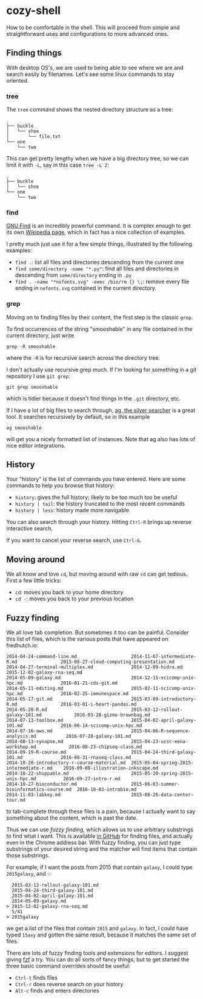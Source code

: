# cozy-shell

How to be comfortable in the shell.
This will proceed from simple and straightforward uses and configurations to more advanced ones.


## Finding things

With desktop OS's, we are used to being able to see where we are and search easily by filenames.
Let's see some linux commands to stay oriented.


### tree
The `tree` command shows the nested directory structure as a tree:
```
.
├── buckle
│   └── shoe
│       └── file.txt
└── one
    └── two
```
This can get pretty lengthy when we have a big directory tree, so we can limit it with `-L`, say in this case `tree -L 2`:
```
.
├── buckle
│   └── shoe
└── one
    └── two
```


### find

[GNU Find](https://www.gnu.org/software/findutils/manual/html_mono/find.html) is an incredibly powerful command.
It is complex enough to get its own [Wikipedia page](https://en.wikipedia.org/wiki/Find), which in fact has a nice collection of examples.

I pretty much just use it for a few simple things, illustrated by the following examples:

* `find .`: list all files and directories descending from the current one
* `find some/directory -name "*.py"`: find all files and directories in descending from `some/directory` ending in `.py`
* `find . -name "*nofonts.svg" -exec /bin/rm {} \;`: remove every file ending in `nofonts.svg` contained in the current directory.


### grep

Moving on to finding files by their content, the first step is the classic `grep`.

To find occurrences of the string "smooshable" in any file contained in the current directory, just write

```
grep -R smooshable
```

where the `-R` is for recursive search across the directory tree.

I don't actually use recursive grep much.
If I'm looking for something in a git repository I use `git grep`:

```
git grep smooshable
```

which is tidier because it doesn't find things in the `.git` directory, etc.

If I have a lot of big files to search through, [ag, the silver searcher](https://github.com/ggreer/the_silver_searcher) is a great tool.
It searches recursively by default, so in this example

```
ag smooshable
```

will get you a nicely formatted list of instances.
Note that ag also has lots of nice editor integrations.



## History

Your "history" is the list of commands you have entered.
Here are some commands to help you browse that history:
* `history`: gives the full history; likely to be too much too be useful
* `history | tail`: the history truncated to the most recent commands
* `history | less`: history made more navigable

You can also search through your history.
Hitting `Ctrl-R` brings up reverse interactive search.

If you want to cancel your reverse search, use `Ctrl-G`.


## Moving around

We all know and love `cd`, but moving around with raw `cd` can get tedious.
First a few little tricks:

* `cd`: moves you back to your home directory
* `cd -`: moves you back to your previous location


## Fuzzy finding

We all love tab completion.
But sometimes it too can be painful.
Consider this list of files, which is the various posts that have appeared on fredhutch.io:

```
2014-04-24-command-line.md                    2014-11-07-intermediate-R.md                2015-08-27-cloud-computing-presentation.md
2014-04-27-terminal-multiplex.md              2014-12-09-hidra.md                         2015-12-02-galaxy-rna-seq.md
2014-05-09-galaxy.md                          2014-12-15-scicomp-unix-hpc.md              2016-01-21-cds-git.md
2014-05-11-editing.md                         2015-02-11-scicomp-unix-hpc.md              2016-02-25-immunespace.md
2014-05-17-git.md                             2015-03-09-introductory-R.md                2016-03-01-i-heart-pandas.md
2014-05-20-R.md                               2015-03-12-rollout-galaxy-101.md            2016-03-28-gizmo-brownbag.md
2014-07-13-toolbox.md                         2015-04-02-april-galaxy-101.md              2016-06-14-scicomp-unix-hpc.md
2014-07-16-aws.md                             2015-04-06-R-sequence-analysis.md           2016-07-28-galaxy-101.md
2014-08-13-synapse.md                         2015-04-23-ucsc-xena-workshop.md            2016-08-23-chipseq-class.md
2014-09-19-R-course.md                        2015-04-24-third-galaxy-101.md              2016-08-31-rnaseq-class.md
2014-10-20-introductory-r-course-material.md  2015-05-04-spring-2015-intermediate-r.md    2016-09-08-illustration-inkscape.md
2014-10-22-shippable.md                       2015-05-20-spring-2015-unix-hpc.md          2016-09-27-intro-r.md
2014-10-27-bioconductor.md                    2015-06-03-summer-bioinformatics-course.md  2016-10-03-introbio.md
2014-11-03-labkey.md                          2015-08-26-data-center-tour.md
```

to tab-complete through these files is a pain, because I actually want to say something about the content, which is past the date.

Thus we can use _fuzzy finding_, which allows us to use arbitrary substrings to find what I want.
This is available [in GitHub](https://github.com/blog/793-introducing-the-file-finder) for finding files, and actually even in the Chrome address bar.
With fuzzy finding, you can just type substrings of your desired string and the matcher will find items that contain those substrings.

For example, if I want the posts from 2015 that contain `galaxy`, I could type `2015galaxy`, and :boom:

```
  2015-03-12-rollout-galaxy-101.md
  2015-04-24-third-galaxy-101.md
  2015-04-02-april-galaxy-101.md
  2014-05-09-galaxy.md
> 2015-12-02-galaxy-rna-seq.md
  5/41
> 2015galaxy
```
we get a list of the files that contain `2015` and `galaxy`.
In fact, I could have typed `15axy` and gotten the same result, because it matches the same set of files.

There are lots of fuzzy finding tools and extensions for editors.
I suggest giving [fzf](https://github.com/junegunn/fzf) a try.
You can do all sorts of fancy things, but to get started the three basic command overrides should be useful:

* `Ctrl-t` finds files
* `Ctrl-r` does reverse search on your history
* `Alt-c` finds and enters directories
